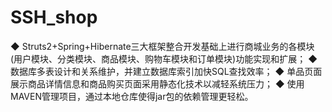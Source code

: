 # SSH_shop
◆	Struts2+Spring+Hibernate三大框架整合开发基础上进行商城业务的各模块(用户模块、分类模块、商品模块、购物车模块和订单模块)功能实现和扩展；
◆	数据库多表设计和关系维护，并建立数据库索引加快SQL查找效率；
◆	单品页面展示商品详情信息和商品购买页面采用静态化技术以减轻系统压力；
◆	使用MAVEN管理项目，通过本地仓库使得jar包的依赖管理更轻松。

